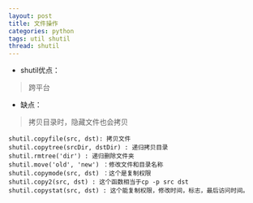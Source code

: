 ```yaml
---
layout: post
title: 文件操作
categories: python
tags: util shutil
thread: shutil
---
```


* shutil优点：

> 跨平台

* 缺点：

> 拷贝目录时，隐藏文件也会拷贝


```
shutil.copyfile(src, dst): 拷贝文件
shutil.copytree(srcDir, dstDir) : 递归拷贝目录
shutil.rmtree('dir') : 递归删除文件夹
shutil.move('old', 'new') ：修改文件和目录名称
shutil.copymode(src, dst) ：这个是复制权限
shutil.copy2(src, dst) : 这个函数相当于cp -p src dst
shutil.copystat(src, dst) : 这个能复制权限，修改时间，标志，最后访问时间。
```